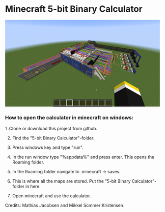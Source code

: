 # Minecraft 5-bit Binary Calculator

![Screenshot](/Screenshot.png)

### How to open the calculator in minecraft on windows:

1 .Clone or download this project from github.

2. Find the "5-bit Binary Calculator"-folder.

3. Press windows key and type "run".

4. In the run window type "%appdata%" and press enter. This opens the Roaming folder.

5. In the Roaming folder navigate to .minecraft -> saves.

6. This is where all the maps are stored. Put the "5-bit Binary Calculator"-folder in here.

7. Open minecraft and use the calculator.

Credits: Mathias Jacobsen and Mikkel Sommer Kristensen.
